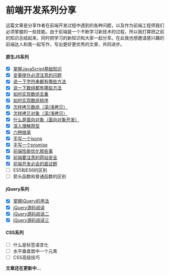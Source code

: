# 前端开发系列分享
这篇文章是分享作者在前端开发过程中遇到的各种问题，以及作为前端工程师我们必须掌握的一些技能。由于前端是一个不断学习新技术的过程，所以我打算把之前的知识总结起来，同时把学习的新知识和大家一起分享。在此我也想邀请感兴趣的前端达人和我一起写作，写出更好更优秀的文章，共同进步。

#### 原生JS系列

* [x] [掌握JavaScript基础知识](https://github.com/wuxianqiang/front-end-essence)
* [x] [变量提升必须注意的问题](https://github.com/wuxianqiang/exercises/issues/17)
* [x] [说一下字符串都有哪些方法](https://github.com/wuxianqiang/exercises/issues/21)
* [x] [说一下数组都有哪些方法](https://github.com/wuxianqiang/exercises/issues/20)
* [x] [如何实现数组去重](https://github.com/wuxianqiang/exercises/issues/18)
* [x] [如何实现数组排序](https://github.com/wuxianqiang/exercises/issues/28)
* [x] [怎样拷贝数组（深/浅拷贝）](https://github.com/wuxianqiang/exercises/issues/29)
* [x] [怎样拷贝对象（深/浅拷贝）](https://github.com/wuxianqiang/exercises/issues/27)
* [x] [什么是面向对象（面向对象开发）](https://github.com/wuxianqiang/exercises/issues/30)
* [x] [深入理解原型](https://github.com/wuxianqiang/exercises/issues/24)
* [x] [六种继承](https://github.com/wuxianqiang/exercises/issues/31)
* [x] [手写一个jsonp](https://github.com/wuxianqiang/exercises/issues/34)
* [x] [手写一个promise](https://github.com/wuxianqiang/exercises/issues/25)
* [x] [前端性能优化那些事](https://github.com/wuxianqiang/exercises/issues/33)
* [x] [前端要注意的网站安全](https://github.com/wuxianqiang/exercises/issues/32)
* [x] [前端开发必会的面试题](https://github.com/wuxianqiang/exercises/issues/19)
* [ ] ES5和ES6的区别
* [ ] 箭头函数和普通函数的区别

#### jQuery系列
* [x] [掌握jQuery的用法](https://github.com/wuxianqiang/jQuery)
* [x] [jQuery源码阅读](https://github.com/wuxianqiang/exercises/issues/23)
* [x] [jQuery源码阅读二](https://github.com/wuxianqiang/exercises/issues/38)
* [x] [jQuery源码阅读三](https://github.com/wuxianqiang/exercises/issues/39)

#### CSS系列
* [ ] 什么是标签语言化
* [ ] 水平垂直居中一个元素
* [ ] CSS高级技巧

**文章还在更新中...**

